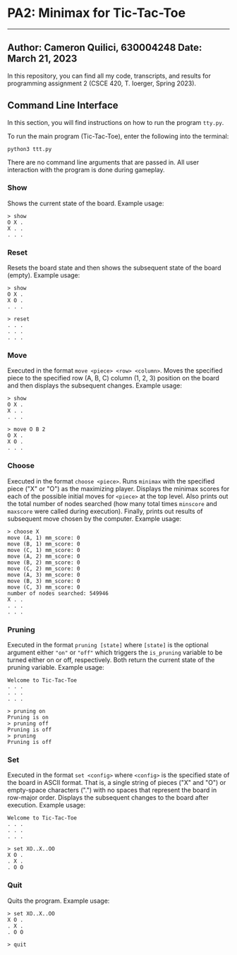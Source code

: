 # PA2: Minimax for Tic-Tac-Toe
---
Author: Cameron Quilici, 630004248
Date: March 21, 2023
---

In this repository, you can find all my code, transcripts, and results for programming assignment 2 (CSCE 420, T. Ioerger, Spring 2023).

## Command Line Interface

In this section, you will find instructions on how to run the program `tty.py`.

To run the main program (Tic-Tac-Toe), enter the following into the terminal:

```
python3 ttt.py
```

There are no command line arguments that are passed in. All user interaction with the program is done during gameplay.

### Show

Shows the current state of the board. Example usage:
```
> show
O X . 
X . . 
. . . 
```

### Reset

Resets the board state and then shows the subsequent state of the board (empty). Example usage:
```
> show
O X . 
X O . 
. . . 

> reset
. . . 
. . . 
. . . 
```

### Move

Executed in the format `move <piece> <row> <column>`. Moves the specified piece to the specified row (A, B, C) column (1, 2, 3) position on the board and then displays the subsequent changes. Example usage:
```
> show
O X . 
X . . 
. . . 

> move O B 2
O X . 
X O . 
. . . 
```

### Choose

Executed in the format `choose <piece>`. Runs `minimax` with the specified piece ("X" or "O") as the maximizing player. Displays the minimax scores for each of the possible initial moves for `<piece>` at the top level. Also prints out the total number of nodes searched (how many total times `minscore` and `maxscore` were called during execution). Finally, prints out results of subsequent move chosen by the computer. Example usage:
```
> choose X
move (A, 1) mm_score: 0
move (B, 1) mm_score: 0
move (C, 1) mm_score: 0
move (A, 2) mm_score: 0
move (B, 2) mm_score: 0
move (C, 2) mm_score: 0
move (A, 3) mm_score: 0
move (B, 3) mm_score: 0
move (C, 3) mm_score: 0
number of nodes searched: 549946
X . . 
. . . 
. . . 
```

### Pruning
Executed in the format `pruning [state]` where `[state]` is the optional argument either `"on"` or `"off"` which triggers the `is_pruning` variable to be turned either on or off, respectively. Both return the current state of the pruning variable. Example usage:
```
Welcome to Tic-Tac-Toe
. . . 
. . . 
. . . 

> pruning on
Pruning is on
> pruning off
Pruning is off
> pruning
Pruning is off
```

### Set

Executed in the format `set <config>` where `<config>` is the specified state of the board in ASCII format. That is, a single string of pieces ("X" and "O") or empty-space characters (".") with no spaces that represent the board in row-major order. Displays the subsequent changes to the board after execution. Example usage:
```
Welcome to Tic-Tac-Toe
. . . 
. . . 
. . . 

> set XO..X..OO
X O . 
. X . 
. O O 
```

### Quit
Quits the program. Example usage:
```
> set XO..X..OO
X O . 
. X . 
. O O 

> quit
```
